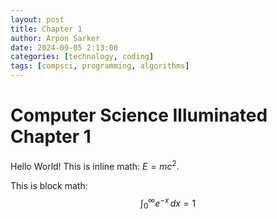 ```yaml
---
layout: post
title: Chapter 1
author: Arpon Sarker
date: 2024-09-05 2:13:00
categories: [technology, coding]
tags: [compsci, programming, algorithms]
---
```


# Computer Science Illuminated Chapter 1

Hello World!
This is inline math: $E = mc^2$.

This is block math:
$$
\int_0^\infty e^{-x} \, dx = 1
$$

